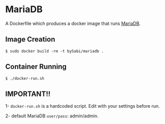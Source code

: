 # MariaDB

A Dockerfile which produces a docker image that runs [MariaDB][mariadb].

[mariadb]: https://mariadb.org/

## Image Creation

```
$ sudo docker build -rm -t bySabi/mariadb .
```

## Container Running

```
$ ./docker-run.sh
```

IMPORTANT!!
---------------------------
1- `docker-run.sh` is a hardcoded script. Edit with your settings before run.

2- default MariaDB `user/pass`: admin/admin.
